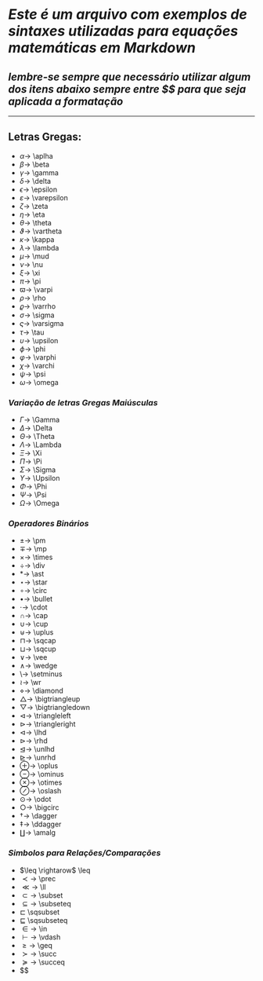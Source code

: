 # _Este é um arquivo com exemplos de sintaxes utilizadas para equações matemáticas em Markdown_

## _lembre-se sempre que necessário utilizar algum dos itens abaixo sempre entre $$ para que seja aplicada a formatação_

---

## Letras Gregas$\colon$

- $\alpha \rightarrow$ \aplha
- $\beta \rightarrow$  \beta
- $\gamma \rightarrow$ \gamma
- $\delta \rightarrow$ \delta
- $\epsilon \rightarrow$ \epsilon
- $\varepsilon \rightarrow$ \varepsilon
- $\zeta \rightarrow$ \zeta
- $\eta \rightarrow$ \eta
- $\theta \rightarrow$ \theta
- $\vartheta \rightarrow$ \vartheta
- $\kappa \rightarrow$ \kappa
- $\lambda \rightarrow$ \lambda
- $\mu \rightarrow$ \mud
- $\nu \rightarrow$ \nu
- $\xi \rightarrow$ \xi
- $\pi \rightarrow$ \pi
- $\varpi \rightarrow$ \varpi
- $\rho \rightarrow$ \rho
- $\varrho \rightarrow$ \varrho
- $\sigma \rightarrow$ \sigma
- $\varsigma \rightarrow$ \varsigma
- $\tau \rightarrow$ \tau
- $\upsilon \rightarrow$ \upsilon
- $\phi \rightarrow$ \phi
- $\varphi \rightarrow$ \varphi
- $\chi \rightarrow$ \varchi
- $\psi \rightarrow$ \psi
- $\omega \rightarrow$ \omega

### _Variação de letras Gregas Maiúsculas_

- $\Gamma \rightarrow$ \Gamma
- $\Delta \rightarrow$ \Delta
- $\Theta \rightarrow$ \Theta
- $\Lambda \rightarrow$ \Lambda
- $\Xi \rightarrow$ \Xi
- $\Pi \rightarrow$ \Pi
- $\Sigma \rightarrow$ \Sigma
- $\Upsilon \rightarrow$ \Upsilon
- $\Phi \rightarrow$ \Phi
- $\Psi \rightarrow$ \Psi
- $\Omega \rightarrow$ \Omega

### _Operadores Binários_

- $\pm \rightarrow$ \pm
- $\mp \rightarrow$ \mp
- $\times \rightarrow$ \times
- $\div \rightarrow$ \div
- $\ast \rightarrow$ \ast
- $\star \rightarrow$ \star
- $\circ \rightarrow$ \circ
- $\bullet \rightarrow$ \bullet
- $\cdot \rightarrow$ \cdot
- $\cap \rightarrow$ \cap
- $\cup \rightarrow$ \cup
- $\uplus \rightarrow$ \uplus
- $\sqcap \rightarrow$ \sqcap
- $\sqcup \rightarrow$ \sqcup
- $\vee \rightarrow$ \vee
- $\wedge \rightarrow$ \wedge
- $\setminus \rightarrow$ \setminus
- $\wr \rightarrow$ \wr
- $\diamond \rightarrow$ \diamond
- $\bigtriangleup \rightarrow$ \bigtriangleup
- $\bigtriangledown \rightarrow$ \bigtriangledown
- $\triangleleft \rightarrow$ \triangleleft
- $\triangleright \rightarrow$ \triangleright
- $\lhd \rightarrow$ \lhd
- $\rhd \rightarrow$ \rhd
- $\unlhd \rightarrow$ \unlhd
- $\unrhd \rightarrow$ \unrhd
- $\oplus \rightarrow$ \oplus
- $\ominus \rightarrow$ \ominus
- $\otimes \rightarrow$ \otimes
- $\oslash \rightarrow$ \oslash
- $\odot \rightarrow$ \odot
- $\bigcirc \rightarrow$ \bigcirc
- $\dagger \rightarrow$ \dagger
- $\ddagger \rightarrow$ \ddagger
- $\amalg \rightarrow$ \amalg

### _Simbolos para Relações/Comparações_

- $\leq \rightarow$ \leq
- $\prec \rightarrow$ \prec
- $\ll \rightarrow$ \ll
- $\subset \rightarrow$ \subset
- $\subseteq \rightarrow$ \subseteq
- $\sqsubset$ \sqsubset
- $\sqsubseteq$ \sqsubseteq
- $\in \rightarrow$ \in
- $\vdash \rightarrow$ \vdash
- $\geq \rightarrow$ \geq
- $\succ \rightarrow$ \succ
- $\succeq \rightarrow$ \succeq
- $$ 